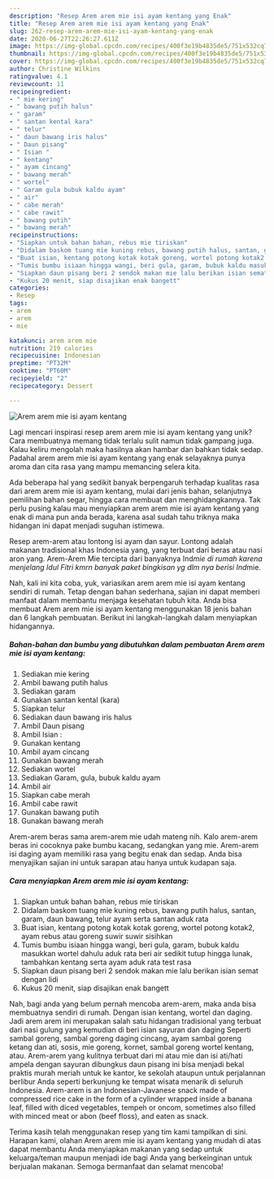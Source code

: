 ```yaml
---
description: "Resep Arem arem mie isi ayam kentang yang Enak"
title: "Resep Arem arem mie isi ayam kentang yang Enak"
slug: 262-resep-arem-arem-mie-isi-ayam-kentang-yang-enak
date: 2020-06-27T22:26:27.611Z
image: https://img-global.cpcdn.com/recipes/400f3e19b4835de5/751x532cq70/arem-arem-mie-isi-ayam-kentang-foto-resep-utama.jpg
thumbnail: https://img-global.cpcdn.com/recipes/400f3e19b4835de5/751x532cq70/arem-arem-mie-isi-ayam-kentang-foto-resep-utama.jpg
cover: https://img-global.cpcdn.com/recipes/400f3e19b4835de5/751x532cq70/arem-arem-mie-isi-ayam-kentang-foto-resep-utama.jpg
author: Christine Wilkins
ratingvalue: 4.1
reviewcount: 11
recipeingredient:
- " mie kering"
- " bawang putih halus"
- " garam"
- " santan kental kara"
- " telur"
- " daun bawang iris halus"
- " Daun pisang"
- " Isian "
- " kentang"
- " ayam cincang"
- " bawang merah"
- " wortel"
- " Garam gula bubuk kaldu ayam"
- " air"
- " cabe merah"
- " cabe rawit"
- " bawang putih"
- " bawang merah"
recipeinstructions:
- "Siapkan untuk bahan bahan, rebus mie tiriskan"
- "Didalam baskom tuang mie kuning rebus, bawang putih halus, santan, garam, daun bawang, telur ayam serta santan aduk rata"
- "Buat isian, kentang potong kotak kotak goreng, wortel potong kotak2, ayam rebus atau goreng suwir suwir sisihkan"
- "Tumis bumbu isiaan hingga wangi, beri gula, garam, bubuk kaldu masukkan wortel dahulu aduk rata beri air sedikit tutup hingga lunak, tambahkan kentang serta ayam aduk rata test rasa"
- "Siapkan daun pisang beri 2 sendok makan mie lalu berikan isian semat dengan lidi"
- "Kukus 20 menit, siap disajikan enak bangett"
categories:
- Resep
tags:
- arem
- arem
- mie

katakunci: arem arem mie 
nutrition: 219 calories
recipecuisine: Indonesian
preptime: "PT32M"
cooktime: "PT60M"
recipeyield: "2"
recipecategory: Dessert

---
```



![Arem arem mie isi ayam kentang](https://img-global.cpcdn.com/recipes/400f3e19b4835de5/751x532cq70/arem-arem-mie-isi-ayam-kentang-foto-resep-utama.jpg)

Lagi mencari inspirasi resep arem arem mie isi ayam kentang yang unik? Cara membuatnya memang tidak terlalu sulit namun tidak gampang juga. Kalau keliru mengolah maka hasilnya akan hambar dan bahkan tidak sedap. Padahal arem arem mie isi ayam kentang yang enak selayaknya punya aroma dan cita rasa yang mampu memancing selera kita.

Ada beberapa hal yang sedikit banyak berpengaruh terhadap kualitas rasa dari arem arem mie isi ayam kentang, mulai dari jenis bahan, selanjutnya pemilihan bahan segar, hingga cara membuat dan menghidangkannya. Tak perlu pusing kalau mau menyiapkan arem arem mie isi ayam kentang yang enak di mana pun anda berada, karena asal sudah tahu triknya maka hidangan ini dapat menjadi suguhan istimewa.

Resep arem-arem atau lontong isi ayam dan sayur. Lontong adalah makanan tradisional khas Indonesia yang, yang terbuat dari beras atau nasi aron yang. Arem-Arem Mie tercipta dari banyaknya Ind*mie di rumah karena menjelang Idul Fitri kmrn banyak paket bingkisan yg dlm nya berisi Ind*mie.


Nah, kali ini kita coba, yuk, variasikan arem arem mie isi ayam kentang sendiri di rumah. Tetap dengan bahan sederhana, sajian ini dapat memberi manfaat dalam membantu menjaga kesehatan tubuh kita. Anda bisa membuat Arem arem mie isi ayam kentang menggunakan 18 jenis bahan dan 6 langkah pembuatan. Berikut ini langkah-langkah dalam menyiapkan hidangannya.

<!--inarticleads1-->

##### Bahan-bahan dan bumbu yang dibutuhkan dalam pembuatan Arem arem mie isi ayam kentang:

1. Sediakan  mie kering
1. Ambil  bawang putih halus
1. Sediakan  garam
1. Gunakan  santan kental (kara)
1. Siapkan  telur
1. Sediakan  daun bawang iris halus
1. Ambil  Daun pisang
1. Ambil  Isian :
1. Gunakan  kentang
1. Ambil  ayam cincang
1. Gunakan  bawang merah
1. Sediakan  wortel
1. Sediakan  Garam, gula, bubuk kaldu ayam
1. Ambil  air
1. Siapkan  cabe merah
1. Ambil  cabe rawit
1. Gunakan  bawang putih
1. Gunakan  bawang merah


Arem-arem beras sama arem-arem mie udah mateng nih. Kalo arem-arem beras ini cocoknya pake bumbu kacang, sedangkan yang mie. Arem-arem isi daging ayam memiliki rasa yang begitu enak dan sedap. Anda bisa menyajikan sajian ini untuk sarapan atau hanya untuk kudapan saja. 

<!--inarticleads2-->

##### Cara menyiapkan Arem arem mie isi ayam kentang:

1. Siapkan untuk bahan bahan, rebus mie tiriskan
1. Didalam baskom tuang mie kuning rebus, bawang putih halus, santan, garam, daun bawang, telur ayam serta santan aduk rata
1. Buat isian, kentang potong kotak kotak goreng, wortel potong kotak2, ayam rebus atau goreng suwir suwir sisihkan
1. Tumis bumbu isiaan hingga wangi, beri gula, garam, bubuk kaldu masukkan wortel dahulu aduk rata beri air sedikit tutup hingga lunak, tambahkan kentang serta ayam aduk rata test rasa
1. Siapkan daun pisang beri 2 sendok makan mie lalu berikan isian semat dengan lidi
1. Kukus 20 menit, siap disajikan enak bangett


Nah, bagi anda yang belum pernah mencoba arem-arem, maka anda bisa membuatnya sendiri di rumah. Dengan isian kentang, wortel dan daging. Jadi arem arem ini merupakan salah satu hidangan tradisional yang terbuat dari nasi gulung yang kemudian di beri isian sayuran dan daging Seperti sambal goreng, sambal goreng daging cincang, ayam sambal goreng ketang dan ati, sosis, mie goreng, kornet, sambal goreng wortel kentang, atau. Arem-arem yang kulitnya terbuat dari mi atau mie dan isi ati/hati ampela dengan sayuran dibungkus daun pisang ini bisa menjadi bekal praktis murah meriah untuk ke kantor, ke sekolah ataupun untuk perjalannan berlibur Anda seperti berkunjung ke tempat wisata menarik di seluruh Indonesia. Arem-arem is an Indonesian-Javanese snack made of compressed rice cake in the form of a cylinder wrapped inside a banana leaf, filled with diced vegetables, tempeh or oncom, sometimes also filled with minced meat or abon (beef floss), and eaten as snack. 

Terima kasih telah menggunakan resep yang tim kami tampilkan di sini. Harapan kami, olahan Arem arem mie isi ayam kentang yang mudah di atas dapat membantu Anda menyiapkan makanan yang sedap untuk keluarga/teman maupun menjadi ide bagi Anda yang berkeinginan untuk berjualan makanan. Semoga bermanfaat dan selamat mencoba!
